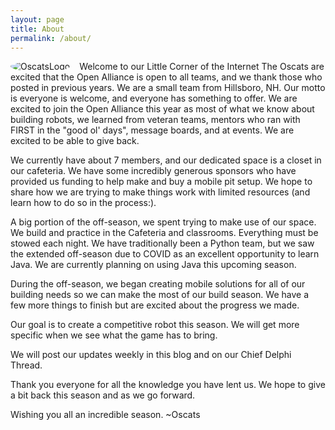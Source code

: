 ```yaml
---
layout: page
title: About
permalink: /about/
---
```


<style>
img {
  float: left;
  border-radius: 50%;
  margin-right:15px;

}

</style>


![OscatsLogo](https://user-images.githubusercontent.com/25676667/148859303-86a92314-a60e-4ee9-a7a3-0b983f76fd55.png)
Welcome to our Little Corner of the Internet
The Oscats are excited that the Open Alliance is open to all teams, and we thank those who posted in previous years. We are a small team from Hillsboro, NH. Our motto is everyone is welcome, and everyone has something to offer. We are excited to join the Open Alliance this year as most of what we know about building robots, we learned from veteran teams, mentors who ran with FIRST in the "good ol' days", message boards, and at events. We are excited to be able to give back.

We currently have about 7 members, and our dedicated space is a closet in our cafeteria. We have some incredibly generous sponsors who have provided us funding to help make and buy a mobile pit setup. We hope to share how we are trying to make things work with limited resources (and learn how to do so in the process:).

A big portion of the off-season, we spent trying to make use of our space. We build and practice in the Cafeteria and classrooms. Everything must be stowed each night. We have traditionally been a Python team, but we saw the extended off-season due to COVID as an excellent opportunity to learn Java. We are currently planning on using Java this upcoming season.

During the off-season, we began creating mobile solutions for all of our building needs so we can make the most of our build season. We have a few more things to finish but are excited about the progress we made.

Our goal is to create a competitive robot this season. We will get more specific when we see what the game has to bring.

We will post our updates weekly in this blog and on our Chief Delphi Thread.

Thank you everyone for all the knowledge you have lent us. We hope to give a bit back this season and as we go forward.

Wishing you all an incredible season. ~Oscats

